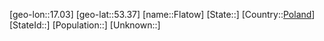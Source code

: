 ﻿---
location: [53.37,17.03]
type: City
tags:
- geo/City


SpocWebEntityId: 30182
isDeleted: false
confidential: public

---
[geo-lon::17.03]
[geo-lat::53.37]
[name::Flatow]
[State::]
[Country::[Poland](geo/Continent/Europe/Poland.md)]
[StateId::]
[Population::]
[Unknown::]

